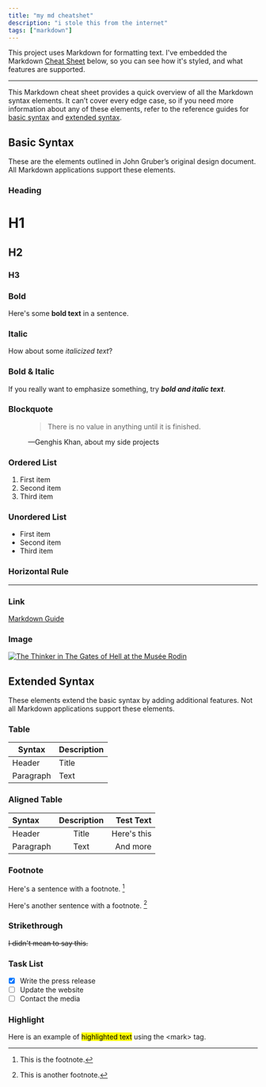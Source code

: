 ```yaml
---
title: "my md cheatshet"
description: "i stole this from the internet"
tags: ["markdown"]
---
```


This project uses Markdown for formatting text. I've embedded the Markdown
[Cheat Sheet] below, so you can see how it's styled, and what features are
supported.

[cheat sheet]: https://www.markdownguide.org/cheat-sheet/.

---

This Markdown cheat sheet provides a quick overview of all the Markdown syntax
elements. It can’t cover every edge case, so if you need more information about
any of these elements, refer to the reference guides for
[basic syntax](https://www.markdownguide.org/basic-syntax) and
[extended syntax](https://www.markdownguide.org/extended-syntax).

## Basic Syntax

These are the elements outlined in John Gruber’s original design document. All
Markdown applications support these elements.

### Heading

# H1

## H2

### H3

### Bold

Here's some **bold text** in a sentence.

### Italic

How about some _italicized text_?

### Bold & Italic

If you really want to emphasize something, try **_bold and italic text_**.

### Blockquote

<figure>

> There is no value in anything until it is finished.

<figcaption>
  —Genghis Khan, about my side projects
</figcaption>
</figure>

### Ordered List

1. First item
2. Second item
3. Third item

### Unordered List

- First item
- Second item
- Third item

### Horizontal Rule

---

### Link

[Markdown Guide](https://www.markdownguide.org)

### Image

[![The Thinker in The Gates of Hell at the Musée Rodin](https://upload.wikimedia.org/wikipedia/commons/9/96/Le_penseur_de_la_Porte_de_lEnfer_%28mus%C3%A9e_Rodin%29_%284528252054%29.jpg)](<https://commons.wikimedia.org/wiki/File:Le_penseur_de_la_Porte_de_lEnfer_(mus%C3%A9e_Rodin)_(4528252054).jpg>)

## Extended Syntax

These elements extend the basic syntax by adding additional features. Not all
Markdown applications support these elements.

### Table

| Syntax    | Description |
| --------- | ----------- |
| Header    | Title       |
| Paragraph | Text        |

### Aligned Table

| Syntax    | Description |   Test Text |
| :-------- | :---------: | ----------: |
| Header    |    Title    | Here's this |
| Paragraph |    Text     |    And more |

### Footnote

Here's a sentence with a footnote. [^1]

Here's another sentence with a footnote. [^2]

[^1]: This is the footnote.
[^2]: This is another footnote.

### Strikethrough

~~I didn't mean to say this.~~

### Task List

- [x] Write the press release
- [ ] Update the website
- [ ] Contact the media

### Highlight

Here is an example of <mark>highlighted text</mark> using the &lt;mark&gt; tag.
